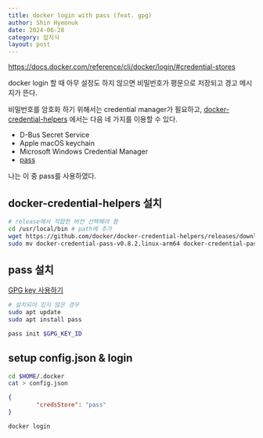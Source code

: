 ```yaml
---
title: docker login with pass (feat. gpg)
author: Shin Hyeonuk
date: 2024-06-28
category: 잡지식
layout: post
---
```



<https://docs.docker.com/reference/cli/docker/login/#credential-stores>

docker login 할 때 아무 설정도 하지 않으면 비밀번호가 평문으로 저장되고 경고 메시지가 뜬다.

비밀번호를 암호화 하기 위해서는 credential manager가 필요하고, [docker-credential-helpers](https://github.com/docker/docker-credential-helpers) 에서는 다음 네 가지를 이용할 수 있다.

- D-Bus Secret Service
- Apple macOS keychain
- Microsoft Windows Credential Manager
- [pass](https://www.passwordstore.org/)

나는 이 중 pass를 사용하였다.

## docker-credential-helpers 설치

```bash
# release에서 적합한 버전 선택해야 함
cd /usr/local/bin # path에 추가
wget https://github.com/docker/docker-credential-helpers/releases/download/v0.8.2/docker-credential-pass-v0.8.2.linux-arm64
sudo mv docker-credential-pass-v0.8.2.linux-arm64 docker-credential-pass
```

## pass 설치

[GPG key 사용하기](/pages/잡지식/GPG%20key%20사용하기)

```bash
# 설치되어 있지 않은 경우
sudo apt update
sudo apt install pass

pass init $GPG_KEY_ID
```

## setup config.json & login

```bash
cd $HOME/.docker
cat > config.json
```

```json
{
        "credsStore": "pass"
}
```

```bash
docker login
```
